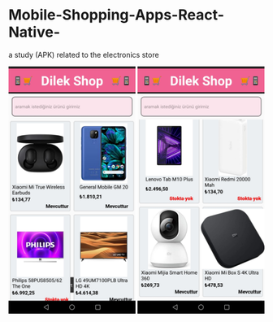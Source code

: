 # Mobile-Shopping-Apps-React-Native-
a study (APK) related to the electronics store


      
<img src= "Screenshot-1.jpg" width =250 >          
<img src= "Screenshot-2.jpg" width =250 >
